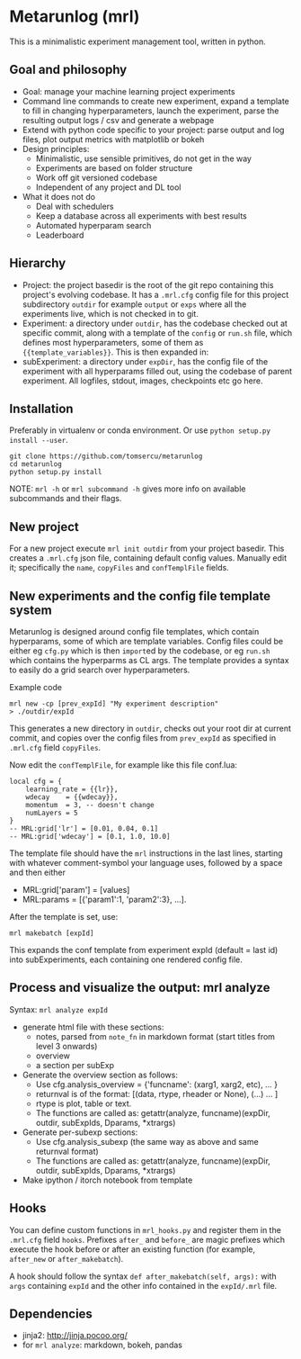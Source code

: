 # Metarunlog (mrl)
This is a minimalistic experiment management tool, written in python.

## Goal and philosophy
+ Goal: manage your machine learning project experiments
+ Command line commands to create new experiment, expand a template to fill in changing hyperparameters, launch the experiment, parse the resulting output logs / csv and generate a webpage
+ Extend with python code specific to your project: parse output and log files, plot output metrics with matplotlib or bokeh
+ Design principles:
    - Minimalistic, use sensible primitives, do not get in the way
    - Experiments are based on folder structure
    - Work off git versioned codebase
    - Independent of any project and DL tool
+ What it does not do
    - Deal with schedulers
    - Keep a database across all experiments with best results
    - Automated hyperparam search
    - Leaderboard

## Hierarchy
+ Project: the project basedir is the root of the git repo containing this project's evolving codebase. It has a `.mrl.cfg` config file for this project subdirectory `outdir` for example `output` or `exps` where all the experiments live, which is not checked in to git.
+ Experiment: a directory under `outdir`, has the codebase checked out at specific commit, along with a template of the `config` or `run.sh` file, which defines most hyperparameters, some of them as `{{template_variables}}`. This is then expanded in:
+ subExperiment: a directory under `expDir`, has the config file of the experiment with all hyperparams filled out, using the codebase of parent experiment. All logfiles, stdout, images, checkpoints etc go here.

## Installation
Preferably in virtualenv or conda environment. Or use `python setup.py install --user`.

```
git clone https://github.com/tomsercu/metarunlog
cd metarunlog
python setup.py install

```

NOTE: `mrl -h` or `mrl subcommand -h` gives more info on available subcommands and their flags.

## New project
For a new project execute `mrl init outdir` from your project basedir.
This creates a `.mrl.cfg` json file, containing default config values. 
Manually edit it; specifically the `name`, `copyFiles` and `confTemplFile` fields.

## New experiments and the config file template system
Metarunlog is designed around config file templates, which contain hyperparams, some of which are template variables.
Config files could be either eg `cfg.py` which is then `import`ed by the codebase, or eg `run.sh` which contains the hyperparms as CL args.
The template provides a syntax to easily do a grid search over hyperparameters.

Example code
```
mrl new -cp [prev_expId] "My experiment description"
> ./outdir/expId
```

This generates a new directory in `outdir`, checks out your root dir at current commit, 
and copies over the config files from `prev_expId` as specified in `.mrl.cfg` field `copyFiles`.

Now edit the `confTemplFile`, for example like this file conf.lua:
```
local cfg = {
    learning_rate = {{lr}},
    wdecay    = {{wdecay}},
    momentum  = 3, -- doesn't change
    numLayers = 5
}
-- MRL:grid['lr'] = [0.01, 0.04, 0.1]
-- MRL:grid['wdecay'] = [0.1, 1.0, 10.0]
```

The template file should have the `mrl` instructions in the last lines, 
starting with whatever comment-symbol your language uses, followed by a space and then either

+ MRL:grid['param'] = [values] 
+ MRL:params = [{'param1':1, 'param2':3}, ...].

After the template is set, use:
```
mrl makebatch [expId]
```

This expands the conf template from experiment expId (default = last id) into subExperiments,
each containing one rendered config file.

## Process and visualize the output: mrl analyze
Syntax:
`mrl analyze expId` 

+ generate html file with these sections: 
    * notes, parsed from `note_fn` in markdown format (start titles from level 3 onwards)
    * overview
    * a section per subExp
+ Generate the overview section as follows:
    * Use cfg.analysis\_overview = {'funcname': (xarg1, xarg2, etc), ... }
    * returnval is of the format: [(data, rtype, rheader or None), (...) ... ]
    * rtype is plot, table or text.
    * The functions are called as: getattr(analyze, funcname)(expDir, outdir, subExpIds, Dparams, \*xtrargs)
+ Generate per-subexp sections:
    * Use cfg.analysis\_subexp (the same way as above and same returnval format)
    * The functions are called as: getattr(analyze, funcname)(expDir, outdir, subExpIds, Dparams, \*xtrargs)
+ Make ipython / itorch notebook from template

## Hooks
You can define custom functions in `mrl_hooks.py` and register them in the `.mrl.cfg` field `hooks`.
Prefixes `after_` and `before_` are magic prefixes which execute the hook before or after an existing function
(for example, `after_new` or `after_makebatch`).

A hook should follow the syntax `def after_makebatch(self, args):` with `args` containing `expId`
and the other info contained in the `expId/.mrl` file.

## Dependencies
+ jinja2: http://jinja.pocoo.org/
+ for `mrl analyze`: markdown, bokeh, pandas
